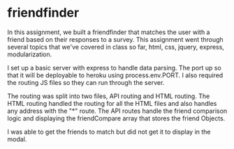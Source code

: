 # friendfinder

In this assignment, we built a friendfinder that matches the user with a friend based on their responses to a survey.  This assignment went through several topics that we've covered in class so far, html, css, jquery, express, modularization.  

I set up a basic server with express to handle data parsing.  The port up so that it will be deployable to heroku using process.env.PORT.  I also required the routing JS files so they can run through the server.

The routing was split into two files, API routing and HTML routing.  The HTML routing handled the routing for all the HTML files and also handles any address with the "*" route.  The API routes handle the friend comparison logic and displaying the friendCompare array that stores the friend Objects.

I was able to get the friends to match but did not get it to display in the modal.